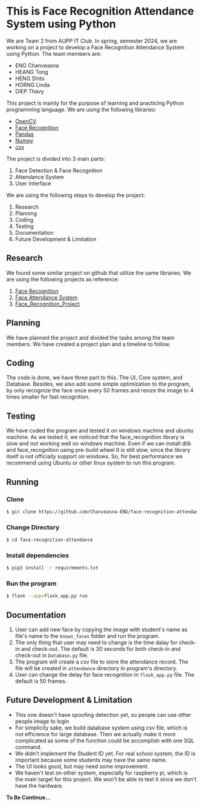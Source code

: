 # This is Face Recognition Attendance System using Python

We are Team 2 from AUPP IT Club. In spring, semester 2024, we are working on a project to develop a Face Recognition Attendance System using Python. The team members are:
- ENG Chanveasna
- HEANG Tong
- HENG Shito
- HORNG Linda
- DIEP Thavy

This project is mainly for the purpose of learning and practicing Python programming language. We are using the following libraries:
- [OpenCV](https://opencv.org/)
- [Face Recognition](https://github.com/ageitgey/face_recognition)
- [Pandas](https://pandas.pydata.org/)
- [Numpy](https://numpy.org/)
- [csv](https://docs.python.org/3/library/csv.html)

The project is divided into 3 main parts:
1. Face Detection & Face Recognition
2. Attendance System
3. User Interface

We are using the following steps to develop the project:
1. Research
2. Planning
3. Coding
4. Testing
5. Documentation
6. Future Development & Limitation

## Research
We found some similar project on github that utilize the same libraries. We are using the following projects as reference:
1. [Face Recognition](https://github.com/ageitgey/face_recognition)
2. [Face Attendance System](https://github.com/computervisioneng/face-atendance-system)
3. [Face_Recognition_Project](https://github.com/Chando0185/face_recognition_project)

## Planning
We have planned the project and divided the tasks among the team members. We have created a project plan and a timeline to follow.

## Coding
The code is done, we have three part to this. The UI, Core system, and Database.
Besides, we also add some simple optimization to the program, by only recognize the face once every 50 frames and resize the image to 4 times smaller for fast recognition. 

## Testing
We have coded the program and tested it on windows machine and ubuntu machine.
As we tested it, we noticed that the face_recognition library is slow and not working well on windows machine. Even if we can install dlib and face_recognition using pre-build wheel It is still slow, since the library itself is not officially support on windows.
So, for best performance we recommend using Ubuntu or other linux system to run this program.

## Running

### Clone
```Bash
$ git clone https://github.com/Chanveasna-ENG/face-recognition-attendance.git
```

### Change Directory
```Bash
$ cd face-recognition-attendance
```

### Install dependencies
```Bash
$ pip3 install -r requirements.txt
```

### Run the program
```Bash
$ flask --app=flask_app.py run
```

## Documentation
1. User can add new face by copying the image with student's name as file's name to the `known_faces` folder and run the program.
2. The only thing that user may need to change is the time dalay for check-in and check-out. The default is 30 seconds for both check-in and check-out in `Database.py` file.
3. The program will create a csv file to store the attendance record. The file will be created in `attendance` directory in program's directory.
4. User can change the delay for face recognition in `flask_app.py` file. The default is 50 frames.

## Future Development & Limitation
- This one doesn't have spoofing detection yet, so people can use other people image to login
- For simplicity sake, we build database system using csv file, which is not efficience for large database. Then we actually make it more complicated as some of the function could be accomplish with one SQL command. 
- We didn't implement the Student ID yet. For real school system, the ID is important because some students may have the same name.
- The UI looks good, but may need some improvement.
- We haven't test on other system, especially for raspberry pi, which is the main target for this project. We won't be able to test it since we don't have the hardware.

__To Be Continue...__